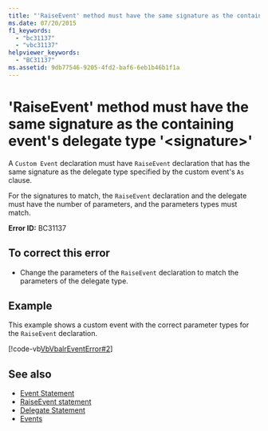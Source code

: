 ```yaml
---
title: "'RaiseEvent' method must have the same signature as the containing event's delegate type '<signature>'"
ms.date: 07/20/2015
f1_keywords: 
  - "bc31137"
  - "vbc31137"
helpviewer_keywords: 
  - "BC31137"
ms.assetid: 9db77546-9205-4fd2-baf6-6eb1b46b1f1a
---
```

# 'RaiseEvent' method must have the same signature as the containing event's delegate type '\<signature>'
A `Custom Event` declaration must have `RaiseEvent` declaration that has the same signature as the delegate type specified by the custom event's `As` clause.  
  
 For the signatures to match, the `RaiseEvent` declaration and the delegate must have the number of parameters, and the parameters types must match.  
  
 **Error ID:** BC31137  
  
## To correct this error  
  
- Change the parameters of the `RaiseEvent` declaration to match the parameters of the delegate type.  
  
## Example  
 This example shows a custom event with the correct parameter types for the `RaiseEvent` declaration.  
  
 [!code-vb[VbVbalrEventError#2](~/samples/snippets/visualbasic/VS_Snippets_VBCSharp/VbVbalrEventError/VB/VbVbalrEventError.vb#2)]  
  
## See also

- [Event Statement](../../visual-basic/language-reference/statements/event-statement.md)
- [RaiseEvent statement](~/docs/visual-basic/language-reference/statements/raiseevent-statement.md)
- [Delegate Statement](../../visual-basic/language-reference/statements/delegate-statement.md)
- [Events](../../visual-basic/programming-guide/language-features/events/index.md)
